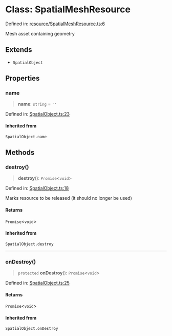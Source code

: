 # Class: SpatialMeshResource

Defined in: [resource/SpatialMeshResource.ts:6](https://github.com/webspatial/webspatial-sdk/blob/main/core/src/core/resource/SpatialMeshResource.ts#L6)

Mesh asset containing geometry

## Extends

- `SpatialObject`

## Properties

### name

> **name**: `string` = `''`

Defined in: [SpatialObject.ts:23](https://github.com/webspatial/webspatial-sdk/blob/main/core/src/core/SpatialObject.ts#L23)

#### Inherited from

`SpatialObject.name`

## Methods

### destroy()

> **destroy**(): `Promise`\<`void`\>

Defined in: [SpatialObject.ts:18](https://github.com/webspatial/webspatial-sdk/blob/main/core/src/core/SpatialObject.ts#L18)

Marks resource to be released (it should no longer be used)

#### Returns

`Promise`\<`void`\>

#### Inherited from

`SpatialObject.destroy`

***

### onDestroy()

> `protected` **onDestroy**(): `Promise`\<`void`\>

Defined in: [SpatialObject.ts:25](https://github.com/webspatial/webspatial-sdk/blob/main/core/src/core/SpatialObject.ts#L25)

#### Returns

`Promise`\<`void`\>

#### Inherited from

`SpatialObject.onDestroy`
